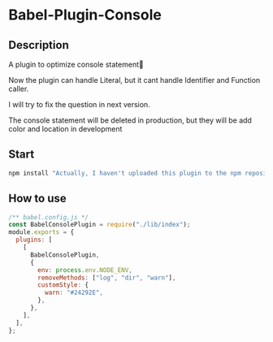 # Babel-Plugin-Console

## Description

A plugin to optimize console statement🥰

Now the plugin can handle Literal, but it cant handle Identifier and Function caller.

I will try to fix the question in next version.

The console statement will be deleted in production, but they will be add color and location in development

## Start

```powershell
npm install "Actually, I haven't uploaded this plugin to the npm repository yet"
```

## How to use

```javascript
/** babel.config.js */
const BabelConsolePlugin = require("./lib/index");
module.exports = {
  plugins: [
    [
      BabelConsolePlugin,
      {
        env: process.env.NODE_ENV,
        removeMethods: ["log", "dir", "warn"],
        customStyle: {
          warn: "#24292E",
        },
      },
    ],
  ],
};
```
